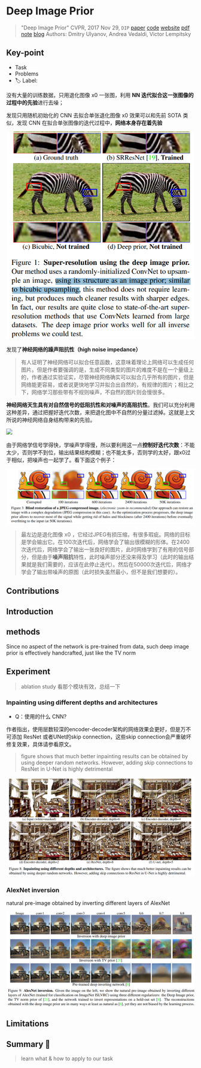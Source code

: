 # Deep Image Prior

> "Deep Image Prior" CVPR, 2017 Nov 29, `DIP`
> [paper](http://arxiv.org/abs/1711.10925v4) [code](https://dmitryulyanov.github.io/deep_image_prior) [website](https://dmitryulyanov.github.io/deep_image_prior) [pdf](./2017_11_CVPR_Deep-Image-Prior.pdf) [note](./2017_11_CVPR_Deep-Image-Prior_Note.md) [blog](https://zhuanlan.zhihu.com/p/403585029)
> Authors: Dmitry Ulyanov, Andrea Vedaldi, Victor Lempitsky

## Key-point

- Task
- Problems
- :label: Label:

没有大量的训练数据，只用退化图像 x0 一张图，利用 **NN 迭代拟合这一张图像的过程中的先验**进行去噪；

发现只用随机初始化的 CNN 去拟合单张退化图像 x0 效果可以和先前 SOTA 类似，发现 CNN 在拟合单张图像的迭代过程中，**网络本身存在着先验**

![DIP_finding.png](docs/2017_11_CVPR_Deep-Image-Prior_Note/DIP_finding.png)



发现了**神经网络的躁声阻抗性（high noise impedance）**

> 有人证明了神经网络可以拟合任意函数，这意味着理论上网络可以生成任何图片。但是作者要强调的是，生成不同类型的图片的难度不是在一个量级上的，作者通过实验证实，尽管神经网络确实可以拟合几乎所有的图片，但是网络能更容易，或者说更快地学习并拟合出自然的，有规律的图片；相比之下，网络学习那些带有不规则噪声，不自然的图片则会慢很多。

**神经网络天生具有对自然信号的低阻抗性和对噪声的高阻抗性**。我们可以充分利用这种差异，通过把握好迭代次数，来把退化图中不自然的分量过滤掉。这就是上文所说的神经网络自身结构带来的先验。

![](https://pic3.zhimg.com/80/v2-4b2449825a0108b2c1703c2757ce208a_720w.webp)



由于网络学信号学得快，学噪声学得慢，所以要利用这一点**控制好迭代次数**：不能太少，否则学不到位，输出结果结构模糊；也不能太多，否则学的太好，跟x0过于相似，把噪声也一起学了。看下面这个例子：

![image-20240319225023907](docs/2017_11_CVPR_Deep-Image-Prior_Note/image-20240319225023907.png)

> 最左边是退化图像 x0 ，它经过JPEG有损压缩，有很多瑕疵。网络的目标是学会输出它。在100次迭代后，网络学会了输出很模糊的形体。在2400次迭代后，网络学会了输出一张良好的图片，此时网络学到了有用的信号部分，但是由于**噪声阻抗**特性，此时噪声部分还没来得及学习（此时的输出结果就是我们需要的，应该在此停止迭代）。然后在50000次迭代后，网络才学会了输出带噪声的原图（此时损失虽然最小，但不是我们想要的）。



## Contributions



## Introduction



## methods

Since no aspect of the network is pre-trained from data, such deep image prior is effectively handcrafted, just like the TV norm



## Experiment

> ablation study 看那个模块有效，总结一下

### **Inpainting using different depths and architectures**

- Q：使用的什么 CNN?

作者指出，使用层数较深的encoder-decoder架构的网络效果会更好，但是万不可添加 ResNet 或者UNet的skip connection，这些skip connection会严重破坏修复效果，具体请参看原文。

>  figure shows that much better inpainting results can be obtained by using deeper random networks. However, adding skip connections to ResNet in U-Net is highly detrimental

![image-20240319225601928](docs/2017_11_CVPR_Deep-Image-Prior_Note/image-20240319225601928.png)



### **AlexNet inversion**

natural pre-image obtained by inverting different layers of AlexNet 

![image-20240319225751266](docs/2017_11_CVPR_Deep-Image-Prior_Note/image-20240319225751266.png)





## Limitations



## Summary :star2:

> learn what & how to apply to our task

